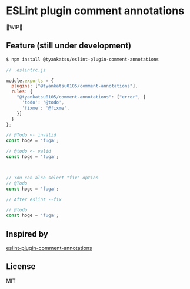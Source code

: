 # ESLint plugin comment annotations

🚧WIP🚧

## Feature (still under development)

```bash
$ npm install @tyankatsu/eslint-plugin-comment-annotations
```


```js
// .eslintrc.js

module.exports = {
  plugins: ["@tyankatsu0105/comment-annotations"],
  rules: {
    "@tyankatsu0105/comment-annotations": ["error", {
      'todo': '@todo',
      'fixme': '@fixme',
    }]
  }
};
```

```js
// @Todo <- invalid
const hoge = 'fuga';

// @todo <- valid
const hoge = 'fuga';



// You can also select "fix" option
// @Todo 
const hoge = 'fuga';

// After eslint --fix

// @todo
const hoge = 'fuga';
```

## Inspired by

[eslint-plugin-comment-annotations](https://github.com/102/eslint-plugin-comment-annotations)

## License

MIT
